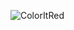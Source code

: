 ![ColorItRed]([https://github.com/YuliaMenshykh/ColorItRed/blob/main/Demo.mp4](https://youtu.be/kkWX9IiYgaI)https://youtu.be/kkWX9IiYgaI)
